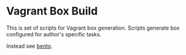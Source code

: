 # Vagrant Box Build

This is set of scripts for Vagrant box generation. Scripts generate box configured for author's specific tasks.

Instead see [bento](https://github.com/opscode/bento).
